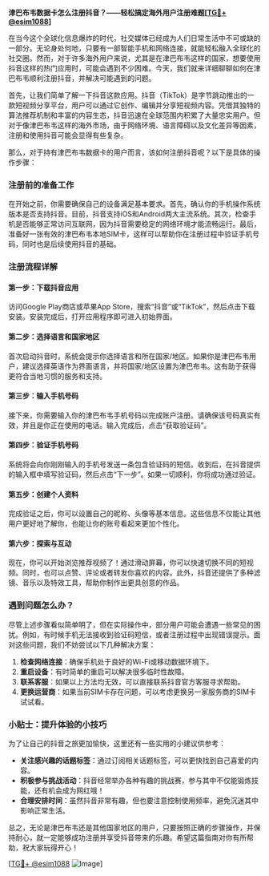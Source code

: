 **津巴布韦数据卡怎么注册抖音？——轻松搞定海外用户注册难题[[TG💪+ @esim1088](https://t.me/s/esim1088)]**

在当今这个全球化信息爆炸的时代，社交媒体已经成为人们日常生活中不可或缺的一部分。无论身处何地，只要有一部智能手机和网络连接，就能轻松融入全球化的社交圈。然而，对于许多海外用户来说，尤其是在津巴布韦这样的国家，想要使用抖音这样的热门应用时，可能会遇到不少困难。今天，我们就来详细聊聊如何在津巴布韦顺利注册抖音，并解决可能遇到的问题。

首先，让我们简单了解一下抖音这款应用。抖音（TikTok）是字节跳动推出的一款短视频分享平台，用户可以通过它创作、编辑并分享短视频内容。凭借其独特的算法推荐机制和丰富的内容生态，抖音迅速在全球范围内积累了大量忠实用户。但对于像津巴布韦这样的海外市场，由于网络环境、语言障碍以及文化差异等因素，注册和使用抖音可能会显得有些复杂。

那么，对于持有津巴布韦数据卡的用户而言，该如何注册抖音呢？以下是具体的操作步骤：

### 注册前的准备工作

在开始之前，你需要确保自己的设备满足基本要求。首先，确认你的手机操作系统版本是否支持抖音。目前，抖音支持iOS和Android两大主流系统。其次，检查手机是否能够正常访问互联网，因为抖音需要稳定的网络环境才能流畅运行。最后，准备好一张有效的津巴布韦本地SIM卡，这样可以帮助你在注册过程中验证手机号码，同时也是后续使用抖音的基础。

### 注册流程详解

#### 第一步：下载抖音应用
访问Google Play商店或苹果App Store，搜索“抖音”或“TikTok”，然后点击下载安装。安装完成后，打开应用程序即可进入初始界面。

#### 第二步：选择语言和国家地区
首次启动抖音时，系统会提示你选择语言和所在国家/地区。如果你是津巴布韦用户，建议选择英语作为界面语言，并将国家/地区设置为津巴布韦。这有助于获得更符合当地习惯的服务和支持。

#### 第三步：输入手机号码
接下来，你需要输入你的津巴布韦手机号码以完成账户注册。请确保该号码真实有效，并且是你正在使用的电话。输入完成后，点击“获取验证码”。

#### 第四步：验证手机号码
系统将会向你刚刚输入的手机号发送一条包含验证码的短信。收到后，在抖音提供的输入框中填写验证码，然后点击“下一步”。如果一切顺利，你将成功通过验证。

#### 第五步：创建个人资料
完成验证之后，你可以设置自己的昵称、头像等基本信息。这些信息不仅能让其他用户更好地了解你，也能让你的账号看起来更加个性化。

#### 第六步：探索与互动
现在，你可以开始浏览推荐视频了！通过滑动屏幕，你可以快速切换不同的短视频。同时，也可以点赞、评论或者转发你喜欢的内容。此外，抖音还提供了多种滤镜、音乐以及特效工具，帮助你制作出更具创意的作品。

### 遇到问题怎么办？

尽管上述步骤看似简单明了，但在实际操作中，部分用户可能会遭遇一些常见的困扰。例如，有时候手机无法接收到验证码短信，或者注册过程中出现错误提示。面对这些问题，我们不妨尝试以下几种解决方案：

1. **检查网络连接**：确保手机处于良好的Wi-Fi或移动数据环境下。
2. **重启设备**：有时简单的重启可以解决很多临时性故障。
3. **联系客服**：如果以上方法均无效，可以直接联系抖音官方客服寻求帮助。
4. **更换运营商**：如果当前SIM卡存在问题，可以考虑更换另一家服务商的SIM卡试试看。

### 小贴士：提升体验的小技巧

为了让自己的抖音之旅更加愉快，这里还有一些实用的小建议供参考：
- **关注感兴趣的话题标签**：通过订阅相关话题标签，可以更快找到自己喜爱的内容。
- **积极参与挑战活动**：抖音经常举办各种有趣的挑战赛，参与其中不仅能锻炼技能，还有机会成为网红哦！
- **合理安排时间**：虽然抖音非常有趣，但也要注意控制使用频率，避免沉迷其中影响正常生活。

总之，无论是津巴布韦还是其他国家地区的用户，只要按照正确的步骤操作，并保持耐心，就一定能够成功注册并享受抖音带来的乐趣。希望这篇指南对你有所帮助，祝大家玩得开心！

[[TG💪+ @esim1088](https://t.me/s/esim1088) ![Image](https://i.postimg.cc/4NQfJmqS/Snipaste-2025-05-13-00-14-12.png)]